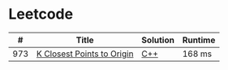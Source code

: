 # Leetcode

| # | Title | Solution | Runtime |
|---| ----- | -------- | ------- |
|973|[ K Closest Points to Origin](https://leetcode.com/problems/k-closest-points-to-origin/)|[C++](./solutions/973.%20K%20Closest%20Points%20to%20Origin.cpp)|168 ms|
                                    
